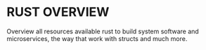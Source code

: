 # RUST OVERVIEW
Overview all resources available rust  to build system software and microservices, the way that work with structs and much more.
